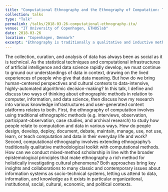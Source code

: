 ```yaml
---
title: "Computational Ethnography and the Ethnography of Computation: The Case for Context"
collection: talks
type: "Talk"
permalink: /talks/2018-03-26-computational-ethnography-itu/ 
venue: "IT University of Copenhagen, ETHOSlab"
date: 2018-03-26
location: "Copenhagen, Denmark"
excerpt: "Ethnography is traditionally a qualitative and inductive methodology that is now widely used to holistically investigate people's lived experiences in and across cultures. In this talk, I define and discuss two ways of thinking about the role of ethnographic methods around computation, then discuss how my research relates to both."
---
```


 The collection, curation, and analysis of data has always been as social as it is technical. As the statistical techniques and computational infrastructures of artificial intelligence and data science rapidly develop, we must continue to ground our understandings of data in context, drawing on the lived experiences of people who give that data meaning. But how do we bring human-centered perspectives and cultural contexts to data-intensive, highly-automated algorithmic decision-making? In this talk, I define and discuss two ways of thinking about ethnographic methods in relation to computer, information, and data science, then discuss how my research into various knowledge infrastructures and user-generated content platforms relates to both. First, the ethnography of computation involves using traditional ethnographic methods (e.g. interviews, observation, participant-observation, case studies, and archival research) to study how people relate to computation and data in various ways. How do people design, develop, deploy, document, debate, maintain, manage, use, not use, learn, or teach computation and data in their everyday life and work? Second, computational ethnography involves extending ethnography’s traditionally qualitative methodological toolkit with computational methods. How can we conduct mixed-method scholarship in line with the broader epistemological principles that make ethnography a rich method for holistically investigating cultural phenomena? Both approaches bring key insights and collaborations to many classic and contemporary issues about information systems as socio-technical systems, letting us attend to data, information, and knowledge as it exists in particular organizational, institutional, social, cultural, economic, and political contexts.
